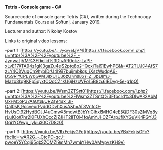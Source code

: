 **Tetris - Console game - C\#**

Source code of console game Tetris (C\#), written during the Technology
Fundamentals Course at Softuni, January 2019.

Lecturer and author: Nikolay Kostov

Links to original video lessons:

\-part 1:
[https://youtu.be/_-JyqwaLjVM](https://l.facebook.com/l.php?u=https%3A%2F%2Fyoutu.be%2F_-JyqwaLjVM%3Ffbclid%3DIwAR0okznLaPI-xLvE170TA94z1gI03gaZu4eiS2ptq8p2HQcxiTal91EwhPE&h=AT2TUJC4AfS7zLY4ODVugCn9hybIDrU4I9B7buijmbRgs_iXszWudqA6-DS9RlYCPEW6GAM3jIxC1DB6zUKnsE6Y-Z_3pLum3-Mazx3kq9KFp5qyxtCQdCZnkU6jHzcWFo15B8zc6IBDyg-5e-g1pQ)

\-part 2:
[https://youtu.be/lWsm3ZTSnt0](https://l.facebook.com/l.php?u=https%3A%2F%2Fyoutu.be%2FlWsm3ZTSnt0%3Ffbclid%3DIwAR2AbMUxFM5bP37AaOtuEUR2s94Bx_Ji-Qal0sK_9ccveurPyddODvhCusA&h=AT3VnfcO-HvUsOt92HydBOJJ4uCmwX5mdwtB9bYriClhx8MHO4eEBQDF30s2iMVq8yrLuIOo07nr2KIFUXhOccZjZJHT2lITOk4fqAmYJHCZFArpJfiXYGuVK4PGYJ3Gqi1YOAwp_iykiuS0C7D8zQ)

\-part 3:
[https://youtu.be/VBxFekjsGPc](https://youtu.be/VBxFekjsGPc?fbclid=IwAR2G_-_CtcPD-qcJ-pwoeY5YCqi95qbSZOMZl9mMh7wmbYHw0AMwpvzKH9A)
